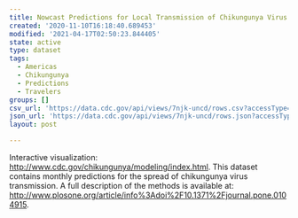 ```yaml
---
title: Nowcast Predictions for Local Transmission of Chikungunya Virus
created: '2020-11-10T16:18:40.689453'
modified: '2021-04-17T02:50:23.844405'
state: active
type: dataset
tags:
  - Americas
  - Chikungunya
  - Predictions
  - Travelers
groups: []
csv_url: 'https://data.cdc.gov/api/views/7njk-uncd/rows.csv?accessType=DOWNLOAD'
json_url: 'https://data.cdc.gov/api/views/7njk-uncd/rows.json?accessType=DOWNLOAD'
layout: post

---
```

Interactive visualization: http://www.cdc.gov/chikungunya/modeling/index.html. This dataset contains monthly predictions for the spread of chikungunya virus transmission. A full description of the methods is available at: http://www.plosone.org/article/info%3Adoi%2F10.1371%2Fjournal.pone.0104915.
